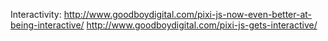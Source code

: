 Interactivity:
http://www.goodboydigital.com/pixi-js-now-even-better-at-being-interactive/
http://www.goodboydigital.com/pixi-js-gets-interactive/
